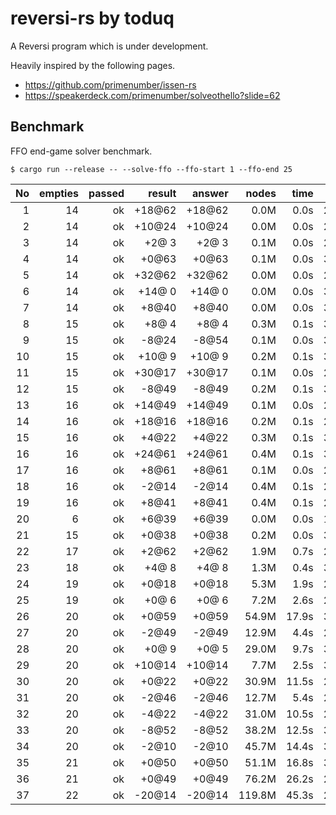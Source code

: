# reversi-rs by toduq

A Reversi program which is under development.

Heavily inspired by the following pages.

- https://github.com/primenumber/issen-rs
- https://speakerdeck.com/primenumber/solveothello?slide=62

## Benchmark

FFO end-game solver benchmark.

```
$ cargo run --release -- --solve-ffo --ffo-start 1 --ffo-end 25
```

|  No | empties | passed | result | answer |  nodes |  time |    NPS |
| --: | ------: | -----: | -----: | -----: | -----: | ----: | -----: |
|   1 |      14 |     ok | +18@62 | +18@62 |   0.0M |  0.0s | 2.6M/s |
|   2 |      14 |     ok | +10@24 | +10@24 |   0.0M |  0.0s | 2.0M/s |
|   3 |      14 |     ok |  +2@ 3 |  +2@ 3 |   0.1M |  0.0s | 2.6M/s |
|   4 |      14 |     ok |  +0@63 |  +0@63 |   0.1M |  0.0s | 3.0M/s |
|   5 |      14 |     ok | +32@62 | +32@62 |   0.0M |  0.0s | 2.6M/s |
|   6 |      14 |     ok | +14@ 0 | +14@ 0 |   0.0M |  0.0s | 3.1M/s |
|   7 |      14 |     ok |  +8@40 |  +8@40 |   0.0M |  0.0s | 3.2M/s |
|   8 |      15 |     ok |  +8@ 4 |  +8@ 4 |   0.3M |  0.1s | 3.3M/s |
|   9 |      15 |     ok |  -8@24 |  -8@54 |   0.1M |  0.0s | 3.0M/s |
|  10 |      15 |     ok | +10@ 9 | +10@ 9 |   0.2M |  0.1s | 3.2M/s |
|  11 |      15 |     ok | +30@17 | +30@17 |   0.1M |  0.0s | 2.6M/s |
|  12 |      15 |     ok |  -8@49 |  -8@49 |   0.2M |  0.1s | 3.1M/s |
|  13 |      16 |     ok | +14@49 | +14@49 |   0.1M |  0.0s | 2.8M/s |
|  14 |      16 |     ok | +18@16 | +18@16 |   0.2M |  0.1s | 2.6M/s |
|  15 |      16 |     ok |  +4@22 |  +4@22 |   0.3M |  0.1s | 3.1M/s |
|  16 |      16 |     ok | +24@61 | +24@61 |   0.4M |  0.1s | 3.5M/s |
|  17 |      16 |     ok |  +8@61 |  +8@61 |   0.1M |  0.0s | 2.8M/s |
|  18 |      16 |     ok |  -2@14 |  -2@14 |   0.4M |  0.1s | 2.9M/s |
|  19 |      16 |     ok |  +8@41 |  +8@41 |   0.4M |  0.1s | 2.9M/s |
|  20 |       6 |     ok |  +6@39 |  +6@39 |   0.0M |  0.0s | 1.9M/s |
|  21 |      15 |     ok |  +0@38 |  +0@38 |   0.2M |  0.0s | 3.4M/s |
|  22 |      17 |     ok |  +2@62 |  +2@62 |   1.9M |  0.7s | 2.9M/s |
|  23 |      18 |     ok |  +4@ 8 |  +4@ 8 |   1.3M |  0.4s | 3.0M/s |
|  24 |      19 |     ok |  +0@18 |  +0@18 |   5.3M |  1.9s | 2.8M/s |
|  25 |      19 |     ok |  +0@ 6 |  +0@ 6 |   7.2M |  2.6s | 2.8M/s |
|  26 |      20 |     ok |  +0@59 |  +0@59 |  54.9M | 17.9s | 3.1M/s |
|  27 |      20 |     ok |  -2@49 |  -2@49 |  12.9M |  4.4s | 2.9M/s |
|  28 |      20 |     ok |  +0@ 9 |  +0@ 5 |  29.0M |  9.7s | 3.0M/s |
|  29 |      20 |     ok | +10@14 | +10@14 |   7.7M |  2.5s | 3.1M/s |
|  30 |      20 |     ok |  +0@22 |  +0@22 |  30.9M | 11.5s | 2.7M/s |
|  31 |      20 |     ok |  -2@46 |  -2@46 |  12.7M |  5.4s | 2.4M/s |
|  32 |      20 |     ok |  -4@22 |  -4@22 |  31.0M | 10.5s | 2.9M/s |
|  33 |      20 |     ok |  -8@52 |  -8@52 |  38.2M | 12.5s | 3.0M/s |
|  34 |      20 |     ok |  -2@10 |  -2@10 |  45.7M | 14.4s | 3.2M/s |
|  35 |      21 |     ok |  +0@50 |  +0@50 |  51.1M | 16.8s | 3.0M/s |
|  36 |      21 |     ok |  +0@49 |  +0@49 |  76.2M | 26.2s | 2.9M/s |
|  37 |      22 |     ok | -20@14 | -20@14 | 119.8M | 45.3s | 2.6M/s |
